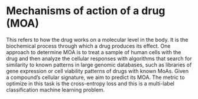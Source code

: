 # Mechanisms of action of a drug (MOA)
This refers to how the drug works on a molecular level in the body. It is the biochemical process through which a drug produces its effect. 
One approach to determine MOA is to treat a sample of human cells with the drug and then analyze the cellular responses with algorithms that search for similarity to known patterns in large genomic databases, such as libraries of gene expression or cell viability patterns of drugs with known MoAs. Given a compound’s cellular signature, we aim to predict its MOA. The metric to optimize in this task is the cross-entropy loss and this is a multi-label classification machine learning problem.
